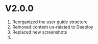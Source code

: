 # V2.0.0

1. Reorganized the user guide structure
2. Removed content un-related to Deeploy
3. Replaced new screenshots
4.
